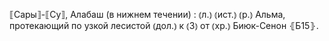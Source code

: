 ---
---

⟦Сары⟧-⟦Су⟧, Алабаш (в нижнем течении)
: ⦅л.⦆ ⦅ист.⦆ ⦅р.⦆ Альма, протекающий по узкой лесистой ⦅дол.⦆ к ⦅З⦆ от ⦅хр.⦆ Биюк-Сенон ⦃Б15⦄.
